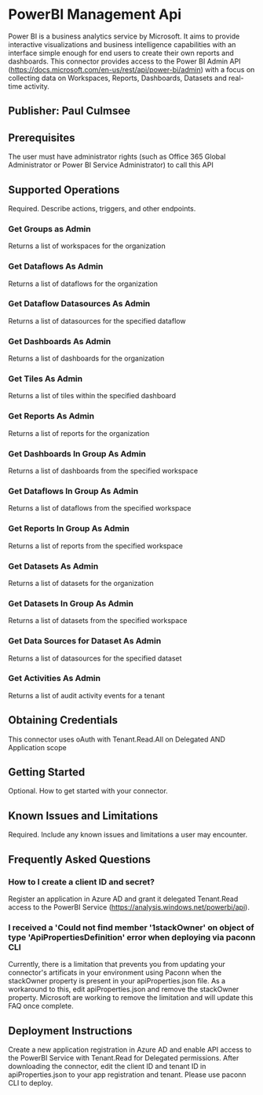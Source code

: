 # PowerBI Management Api
Power BI is a business analytics service by Microsoft. It aims to provide interactive visualizations and business intelligence capabilities with an interface simple enough for end users to create their own reports and dashboards. This connector provides access to the Power BI Admin API (https://docs.microsoft.com/en-us/rest/api/power-bi/admin) with a focus on collecting data on Workspaces, Reports, Dashboards, Datasets and real-time activity.  

## Publisher: Paul Culmsee

## Prerequisites
The user must have administrator rights (such as Office 365 Global Administrator or Power BI Service Administrator) to call this API 

## Supported Operations
Required. Describe actions, triggers, and other endpoints.​
### Get Groups as Admin
Returns a list of workspaces for the organization

### Get Dataflows As Admin
Returns a list of dataflows for the organization

### Get Dataflow Datasources As Admin
Returns a list of datasources for the specified dataflow

### Get Dashboards As Admin
Returns a list of dashboards for the organization

### Get Tiles As Admin
Returns a list of tiles within the specified dashboard

### Get Reports As Admin
Returns a list of reports for the organization

### Get Dashboards In Group As Admin
Returns a list of dashboards from the specified workspace

### Get Dataflows In Group As Admin
Returns a list of dataflows from the specified workspace

### Get Reports In Group As Admin
Returns a list of reports from the specified workspace

### Get Datasets As Admin
Returns a list of datasets for the organization

### Get Datasets In Group As Admin
Returns a list of datasets from the specified workspace

### Get Data Sources for Dataset As Admin
Returns a list of datasources for the specified dataset

### Get Activities As Admin
Returns a list of audit activity events for a tenant

## Obtaining Credentials
This connector uses oAuth with Tenant.Read.All on Delegated AND Application scope ​

## Getting Started
Optional. How to get started with your connector.

## Known Issues and Limitations
Required. Include any known issues and limitations a user may encounter.

## Frequently Asked Questions
### How to I create a client ID and secret?
Register an application in Azure AD and grant it delegated Tenant.Read access to the PowerBI Service (https://analysis.windows.net/powerbi/api).

### I received a 'Could not find member '1stackOwner' on object of type 'ApiPropertiesDefinition' error when deploying via paconn CLI
Currently, there is a limitation that prevents you from updating your connector's artificats in your environment using Paconn when the stackOwner property is present in your apiProperties.json file. As a workaround to this, edit apiProperties.json and remove the stackOwner property. Microsoft are working to remove the limitation and will update this FAQ once complete.

## Deployment Instructions
Create a new application registration in Azure AD and enable API access to the PowerBI Service with Tenant.Read for Delegated permissions.
After downloading the connector, edit the client ID and tenant ID in apiProperties.json to your app registration and tenant. 
Please use paconn CLI to deploy.